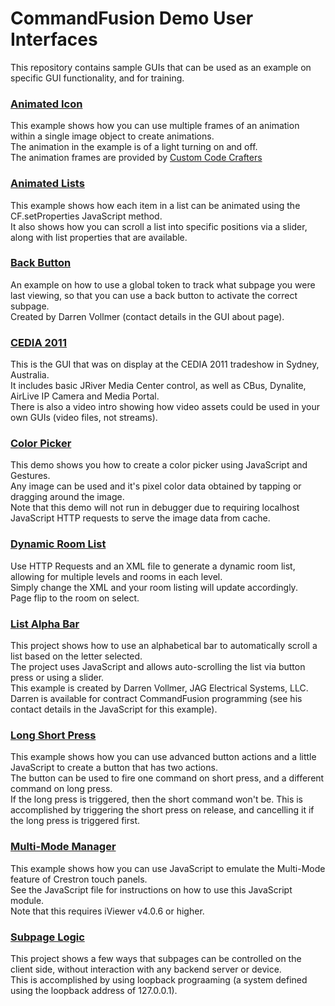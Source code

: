 # CommandFusion Demo User Interfaces #

This repository contains sample GUIs that can be used as an example on specific GUI functionality, and for training.

### [Animated Icon](DemoUserInterfaces/tree/master/Animated%20Icon)
This example shows how you can use multiple frames of an animation within a single image object to create animations.  
The animation in the example is of a light turning on and off.  
The animation frames are provided by [Custom Code Crafters](http://www.customcodecrafters.com/section/17/1/graphics)

### [Animated Lists](DemoUserInterfaces/tree/master/Animated%20Lists)
This example shows how each item in a list can be animated using the CF.setProperties JavaScript method.  
It also shows how you can scroll a list into specific positions via a slider, along with list properties that are available.

### [Back Button](DemoUserInterfaces/tree/master/BackButton)
An example on how to use a global token to track what subpage you were last viewing, so that you can use a back button to activate the correct subpage.  
Created by Darren Vollmer (contact details in the GUI about page).

### [CEDIA 2011](DemoUserInterfaces/tree/master/CEDIA%202011)
This is the GUI that was on display at the CEDIA 2011 tradeshow in Sydney, Australia.  
It includes basic JRiver Media Center control, as well as CBus, Dynalite, AirLive IP Camera and Media Portal.  
There is also a video intro showing how video assets could be used in your own GUIs (video files, not streams).

### [Color Picker](DemoUserInterfaces/tree/master/ColorPicker)
This demo shows you how to create a color picker using JavaScript and Gestures.  
Any image can be used and it's pixel color data obtained by tapping or dragging around the image.  
Note that this demo will not run in debugger due to requiring localhost JavaScript HTTP requests to serve the image data from cache.

### [Dynamic Room List](DemoUserInterfaces/tree/master/DynamicRoomList)
Use HTTP Requests and an XML file to generate a dynamic room list, allowing for multiple levels and rooms in each level.  
Simply change the XML and your room listing will update accordingly.  
Page flip to the room on select.

### [List Alpha Bar](DemoUserInterfaces/tree/master/ListAlphaBar)
This project shows how to use an alphabetical bar to automatically scroll a list based on the letter selected.  
The project uses JavaScript and allows auto-scrolling the list via button press or using a slider.  
This example is created by Darren Vollmer, JAG Electrical Systems, LLC.  
Darren is available for contract CommandFusion programming (see his contact details in the JavaScript for this example).

### [Long Short Press](DemoUserInterfaces/tree/master/LongShortPress)
This example shows how you can use advanced button actions and a little JavaScript to create a button that has two actions.  
The button can be used to fire one command on short press, and a different command on long press.  
If the long press is triggered, then the short command won't be. This is accomplished by triggering the short press on release, and cancelling it if the long press is triggered first.

### [Multi-Mode Manager](DemoUserInterfaces/tree/master/MultiModeManager)
This example shows how you can use JavaScript to emulate the Multi-Mode feature of Crestron touch panels.  
See the JavaScript file for instructions on how to use this JavaScript module.  
Note that this requires iViewer v4.0.6 or higher.

### [Subpage Logic](DemoUserInterfaces/tree/master/SubpageLogic)
This project shows a few ways that subpages can be controlled on the client side, without interaction with any backend server or device.  
This is accomplished by using loopback prograaming (a system defined using the loopback address of 127.0.0.1).